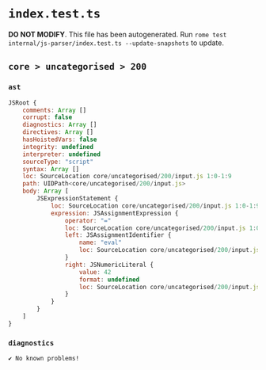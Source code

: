 # `index.test.ts`

**DO NOT MODIFY**. This file has been autogenerated. Run `rome test internal/js-parser/index.test.ts --update-snapshots` to update.

## `core > uncategorised > 200`

### `ast`

```javascript
JSRoot {
	comments: Array []
	corrupt: false
	diagnostics: Array []
	directives: Array []
	hasHoistedVars: false
	integrity: undefined
	interpreter: undefined
	sourceType: "script"
	syntax: Array []
	loc: SourceLocation core/uncategorised/200/input.js 1:0-1:9
	path: UIDPath<core/uncategorised/200/input.js>
	body: Array [
		JSExpressionStatement {
			loc: SourceLocation core/uncategorised/200/input.js 1:0-1:9
			expression: JSAssignmentExpression {
				operator: "="
				loc: SourceLocation core/uncategorised/200/input.js 1:0-1:9
				left: JSAssignmentIdentifier {
					name: "eval"
					loc: SourceLocation core/uncategorised/200/input.js 1:0-1:4 (eval)
				}
				right: JSNumericLiteral {
					value: 42
					format: undefined
					loc: SourceLocation core/uncategorised/200/input.js 1:7-1:9
				}
			}
		}
	]
}
```

### `diagnostics`

```
✔ No known problems!

```
